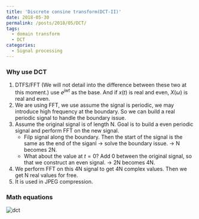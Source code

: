 ```yaml
---
title: 'Discrete consine transform(DCT-II)'
date: 2018-05-30
permalink: /posts/2018/05/DCT/
tags:
  - domain transform
  - DCT
categories:
  - Signal processing
---
```


### Why use DCT
1. DTFS/FFT (We will not detail into the difference between these two at this moment.) use $e^{jwt}$ as the base. And if $x(t)$ is real and even, $X(\omega)$ is real and even.
2. We are using FFT, we use assume the signal is periodic, we may introduce high frequency at the boundary. So we can build a real periodic signal to handle the boundary issue.
3. Assume the original signal is of length N. Goal is to build a even periodic signal and perform FFT on the new signal.
	* Filp signal along the boundary. Then the start of the signal is the same as the end of the siganl -> solve the boundary issue. -> N becomes 2N.
	* What about the value at $t = 0$? Add 0 between the original signal, so that we construct an even signal. -> 2N becomes 4N.
4. We perform FFT on this 4N signal to get 4N complex values. Then we get N real values for free.
5. It is used in JPEG compression.

### Math equations
 
![dct]({{site.url}}{{site.baseurl}}/assets/images/dct.png)



